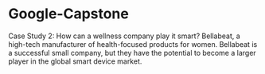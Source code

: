 # Google-Capstone
Case Study 2: How can a wellness company play it smart? Bellabeat, a high-tech manufacturer of health-focused products for women. Bellabeat is a successful small company, but they have the potential to become a larger player in the global smart device market. 
